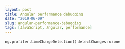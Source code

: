 ```yaml
---
layout: post
title: Angular performance debugging
date: "2019-06-09"
slug: angular-performance-debugging
tags: [JavaScript, Angular, performance]
---
```


`ng.profiler.timeChangeDetection()`
`detectChanges`
`nozone`
